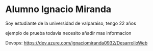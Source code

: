 # Alumno Ignacio Miranda 

Soy estudiante de la universidad de valparaiso, tengo 22 años 

ejemplo de prueba todavia necesito añadir mas informacion 

Devops: https://dev.azure.com/ignaciomiranda0932/DesarrolloWeb


